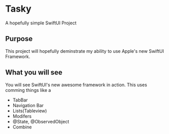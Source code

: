 # Tasky
A hopefully simple SwiftUI Project

## Purpose
This project will hopefully deminstrate my ability to use Apple's new SwiftUI Framework. 

## What you will see
You will see SwiftUI's new awesome framework in action. This uses comming things like a 
- TabBar
- Navigation Bar
- Lists(Tableview)
- Modifers
- @State, @ObservedObject
- Combine
